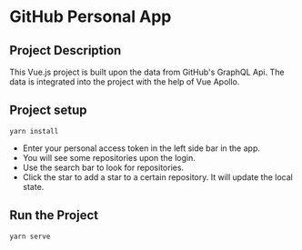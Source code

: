 # GitHub Personal App

## Project Description

This Vue.js project is built upon the data from GitHub's GraphQL Api. The data is integrated into the project with the help of Vue Apollo.

## Project setup

```
yarn install
```

- Enter your personal access token in the left side bar in the app.
- You will see some repositories upon the login.
- Use the search bar to look for repositories.
- Click the star to add a star to a certain repository. It will update the local state.

## Run the Project

```
yarn serve
```
